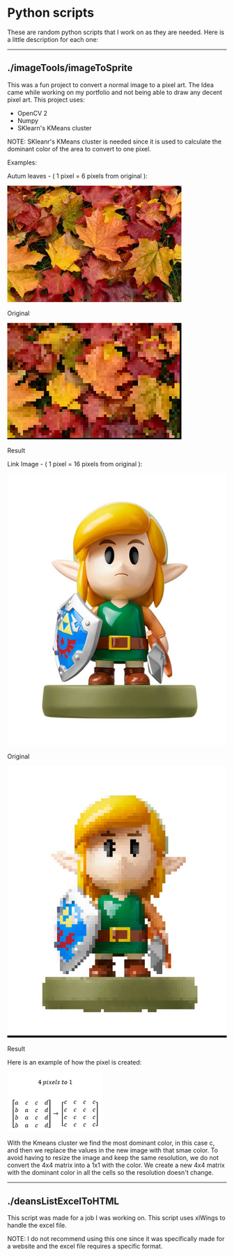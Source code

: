 # Python scripts
These are random python scripts that I work on as they are needed. Here is a little description for each one:
***
## ./imageTools/imageToSprite
This was a fun project to convert a normal image to a pixel art. The Idea came while working on my portfolio and not being able to draw any decent pixel art. This project uses:
* OpenCV 2
* Numpy
* SKlearn's KMeans cluster

NOTE: SKleanr's KMeans cluster is needed since it is used to calculate the dominant color of the area to convert to one pixel.

Examples:

Autum leaves - ( 1 pixel = 6 pixels from original ):

![Alt text](/imageTools/originalImages/fall-leaves.jpg?raw=true "Autum Leaves Original")

Original

![Alt text](/imageTools/resultingImages/fixedLeaves.png?raw=true "Autum Leaves Pixelated")

Result

Link Image - ( 1 pixel = 16 pixels from original ):

![Alt text](/imageTools/originalImages/link.jpg?raw=true "Link Original")

Original

![Alt text](/imageTools/resultingImages/linkSprite.png?raw=true "Link Pixelated")

Result

Here is an example of how the pixel is created:

![Alt text](/ReadmeSources/explanationImageTools.png?raw=true "Explanation matrix")

With the Kmeans cluster we find the most dominant color, in this case c, and then we replace the values in the new image with that smae color. To avoid having to resize the image and keep the same resolution, we do not convert the 4x4 matrix into a 1x1 with the color. We create a new 4x4 matrix with the dominant color in all the cells so the resolution doesn't change.

***
## ./deansListExcelToHTML
This script was made for a job I was working on. This script uses xlWings to handle the excel file.

NOTE: I do not recommend using this one since it was specifically made for a website and the excel file requires a specific format.
